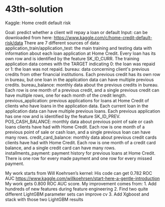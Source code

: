 # 43th-solution
Kaggle: Home credit default risk

Goal: predict whether a client will repay a loan or default Input: can be downloaded from here: https://www.kaggle.com/c/home-credit-default-risk/data There are 7 different sources of data: application_train/application_test: the main training and testing data with information about each loan application at Home Credit. Every loan has its own row and is identified by the feature SK_ID_CURR. The training application data comes with the TARGET indicating 0: the loan was repaid or 1: the loan was not repaid. bureau: data concerning client's previous credits from other financial institutions. Each previous credit has its own row in bureau, but one loan in the application data can have multiple previous credits. bureau_balance: monthly data about the previous credits in bureau. Each row is one month of a previous credit, and a single previous credit can have multiple rows, one for each month of the credit length. previous_application: previous applications for loans at Home Credit of clients who have loans in the application data. Each current loan in the application data can have multiple previous loans. Each previous application has one row and is identified by the feature SK_ID_PREV. POS_CASH_BALANCE: monthly data about previous point of sale or cash loans clients have had with Home Credit. Each row is one month of a previous point of sale or cash loan, and a single previous loan can have many rows. credit_card_balance: monthly data about previous credit cards clients have had with Home Credit. Each row is one month of a credit card balance, and a single credit card can have many rows. installments_payment: payment history for previous loans at Home Credit. There is one row for every made payment and one row for every missed payment.

My work starts from Will Koehrsen’s kernel: His code can get 0.782 ROC AUC https://www.kaggle.com/willkoehrsen/start-here-a-gentle-introduction My work gets 0.800 ROC AUC score. My improvement comes from: 1. Add hundreds of new features during feature engineering 2. Find two quite different LightGBM parameter sets can improve cv 3. Add Xgboost and stack with those two LightGBM results
